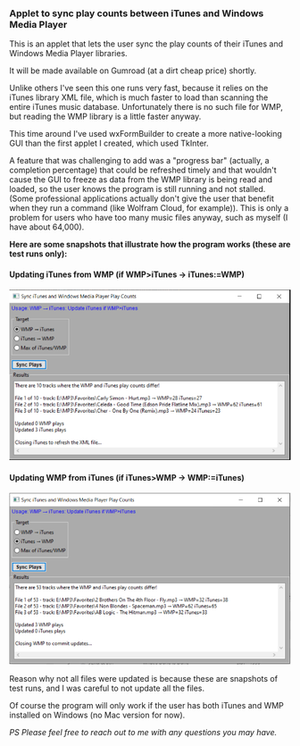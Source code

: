 ### Applet to sync play counts between iTunes and Windows Media Player

This is an applet that lets the user sync the play counts of their iTunes and Windows Media Player libraries. 

It will be made available on Gumroad (at a dirt cheap price) shortly. 

Unlike others I've seen this one runs very fast, because it relies on the iTunes library XML file, which is much faster to load than scanning the entire iTunes music database. Unfortunately there is no such file for WMP, but reading the WMP library is a little faster anyway.

This time around I've used wxFormBuilder to create a more native-looking GUI than the first applet I created, which used TkInter. 

A feature that was challenging to add was a "progress bar" (actually, a completion percentage) that could be refreshed timely and that wouldn't cause the GUI to freeze as data from the WMP library is being read and loaded, so the user knows the program is still running and not stalled. (Some professional applications actually don't give the user that benefit when they run a command (like Wolfram Cloud, for example)). This is only a problem for users who have too many music files anyway, such as myself (I have about 64,000).

**Here are some snapshots that illustrate how the program works (these are test runs only):**

#### Updating iTunes from WMP (if WMP>iTunes → iTunes:=WMP)
![Screenshot 1](https://github.com/jrsousa2/Plays_Sync/blob/main/Snapshot2.png)

#### Updating WMP from iTunes (if iTunes>WMP → WMP:=iTunes)
![Screenshot 2](https://github.com/jrsousa2/Plays_Sync/blob/main/Snapshot3.png)

Reason why not all files were updated is because these are snapshots of test runs, and I was careful to not update all the files.

Of course the program will only work if the user has both iTunes and WMP installed on Windows (no Mac version for now).

<i>PS Please feel free to reach out to me with any questions you may have.</i>

